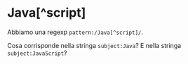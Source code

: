 # Java[^script]

Abbiamo una regexp `pattern:/Java[^script]/`.

Cosa corrisponde nella stringa `subject:Java`? E nella stringa `subject:JavaScript`?
